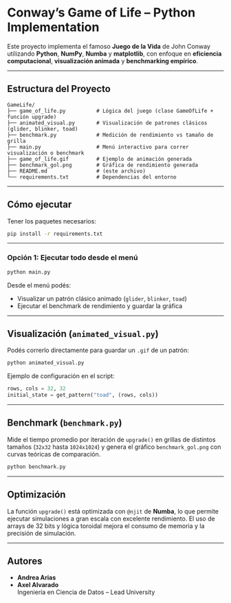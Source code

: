 #  Conway’s Game of Life – Python Implementation

Este proyecto implementa el famoso **Juego de la Vida** de John Conway utilizando **Python**, **NumPy**, **Numba** y **matplotlib**, con enfoque en **eficiencia computacional**, **visualización animada** y **benchmarking empírico**.

---

##  Estructura del Proyecto

```
GameLife/
├── game_of_life.py          # Lógica del juego (clase GameOfLife + función upgrade)
├── animated_visual.py       # Visualización de patrones clásicos (glider, blinker, toad)
├── benchmark.py             # Medición de rendimiento vs tamaño de grilla
├── main.py                  # Menú interactivo para correr visualización o benchmark
├── game_of_life.gif         # Ejemplo de animación generada
├── benchmark_gol.png        # Gráfica de rendimiento generada
├── README.md                # (este archivo)
└── requirements.txt         # Dependencias del entorno
```

---

##  Cómo ejecutar

Tener los paquetes necesarios:

```bash
pip install -r requirements.txt
```

---

###  Opción 1: Ejecutar todo desde el menú

```bash
python main.py
```

Desde el menú podés:

- Visualizar un patrón clásico animado (`glider`, `blinker`, `toad`)
- Ejecutar el benchmark de rendimiento y guardar la gráfica

---

##  Visualización (`animated_visual.py`)

Podés correrlo directamente para guardar un `.gif` de un patrón:

```bash
python animated_visual.py
```

Ejemplo de configuración en el script:

```python
rows, cols = 32, 32
initial_state = get_pattern("toad", (rows, cols))
```

---

##  Benchmark (`benchmark.py`)

Mide el tiempo promedio por iteración de `upgrade()` en grillas de distintos tamaños (`32x32` hasta `1024x1024`) y genera el gráfico `benchmark_gol.png` con curvas teóricas de comparación.

```bash
python benchmark.py
```

---

##  Optimización

La función `upgrade()` está optimizada con `@njit` de **Numba**, lo que permite ejecutar simulaciones a gran escala con excelente rendimiento. El uso de arrays de 32 bits y lógica toroidal mejora el consumo de memoria y la precisión de simulación.

---

##  Autores

- **Andrea Arias**  
- **Axel Alvarado**  
  Ingeniería en Ciencia de Datos – Lead University  
